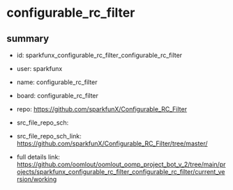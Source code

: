 # configurable_rc_filter
 
## summary 
* id: sparkfunx_configurable_rc_filter_configurable_rc_filter
* user: sparkfunx
* name: configurable_rc_filter
* board: configurable_rc_filter
* repo: https://github.com/sparkfunX/Configurable_RC_Filter



* src_file_repo_sch: 
* src_file_repo_sch_link: https://github.com/sparkfunX/Configurable_RC_Filter/tree/master/
* full details link: https://github.com/oomlout/oomlout_oomp_project_bot_v_2/tree/main/projects/sparkfunx_configurable_rc_filter_configurable_rc_filter/current_version/working  







